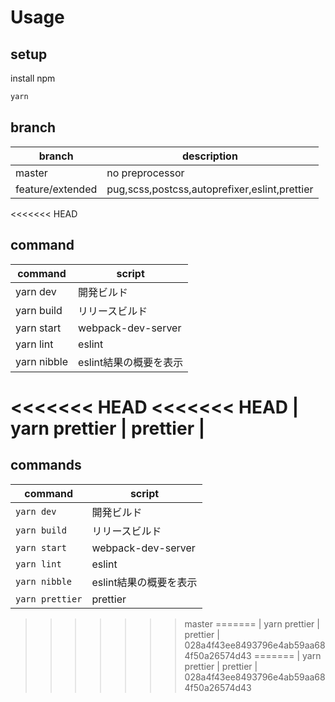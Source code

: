 # Usage

## setup

install npm

```sh
yarn
```

## branch

|      branch      |                  description                  |
| ---------------- | --------------------------------------------- |
| master           | no preprocessor                               |
| feature/extended | pug,scss,postcss,autoprefixer,eslint,prettier |


<<<<<<< HEAD
## command

|    command    |         script         |
| ------------- | ---------------------- |
| yarn dev      | 開発ビルド             |
| yarn build    | リリースビルド         |
| yarn start    | webpack-dev-server     |
| yarn lint     | eslint                 |
| yarn nibble   | eslint結果の概要を表示 |
<<<<<<< HEAD
<<<<<<< HEAD
| yarn prettier | prettier               |
=======
## commands

|    command    |         script         |
| ------------- | ---------------------- |
| `yarn dev`      | 開発ビルド             |
| `yarn build`    | リリースビルド         |
| `yarn start`    | webpack-dev-server     |
| `yarn lint`     | eslint                 |
| `yarn nibble`   | eslint結果の概要を表示 |
| `yarn prettier` | prettier               |
>>>>>>> master
=======
| yarn prettier | prettier               |
>>>>>>> 028a4f43ee8493796e4ab59aa684f50a26574d43
=======
| yarn prettier | prettier               |
>>>>>>> 028a4f43ee8493796e4ab59aa684f50a26574d43
